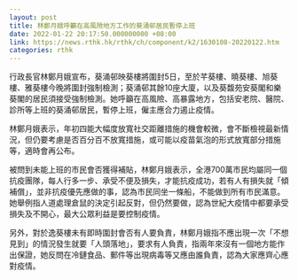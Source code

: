 ```yaml
---
layout: post
title: 林鄭月娥呼籲在高風險地方工作的葵涌邨居民暫停上班
date: 2022-01-22 20:17:50.000000000 +08:00
link: https://news.rthk.hk/rthk/ch/component/k2/1630108-20220122.htm
categories: rthk
---
```


行政長官林鄭月娥宣布，葵涌邨映葵樓將圍封5日，至於芊葵樓、曉葵樓、旭葵樓、雅葵樓今晚將圍封強制檢測；葵涌邨其餘10座大廈，以及葵馥苑安葵閣和樂葵閣的居民須接受強制檢測。她呼籲在高風險、高暴露地方，包括安老院、醫院、診所等上班的葵涌邨居民，暫停上班，僱主應合力遏止疫情。

林鄭月娥表示，年初四能大幅度放寬社交距離措施的機會較微，會不斷檢視最新情況，但仍要考慮是否百分百不放寬措施，或可能以疫苗氣泡的形式放寬部分措施等，適時會再公布。

被問到未能上班的市民會否獲得補貼，林鄭月娥表示，全港700萬市民均屬同一個抗疫團隊，每人行多一步、承受不便及損失，才能抗疫成功，若有人有損失就「傾補償」，並非抗疫優先應做的事，認為市民同坐一條船，不能做到所有市民滿意。她舉例指人道處理倉鼠的決定引起反對，但仍然要做，認為世紀大疫情中都要承受損失及不開心，最大公眾利益是要控制疫情。

另外，對於逸葵樓未有即時圍封會否有人要負責，林鄭月娥指不應出現一次「不想見到」的情況發生就要「人頭落地」，要求有人負責，指兩年來沒有一個地方能作出保證，她反問在冷鏈食品、郵件等出現病毒等又應由誰負責，認為大家應齊心應對疫情。

